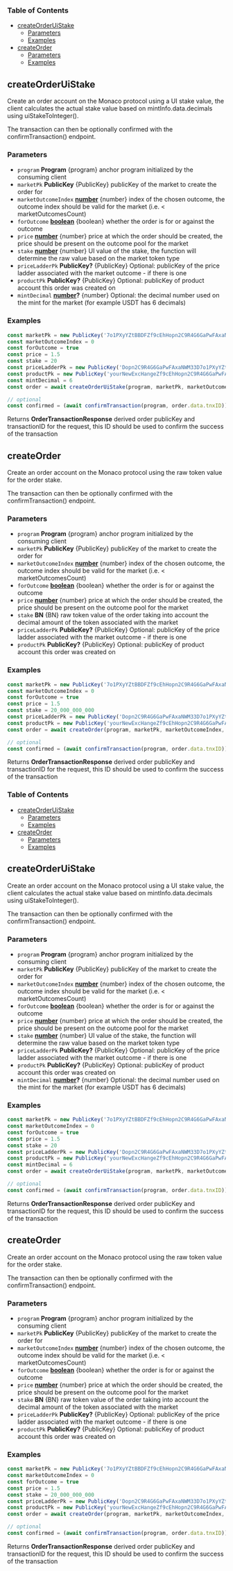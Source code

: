 <!-- Generated by documentation.js. Update this documentation by updating the source code. -->

### Table of Contents

*   [createOrderUiStake][1]
    *   [Parameters][2]
    *   [Examples][3]
*   [createOrder][4]
    *   [Parameters][5]
    *   [Examples][6]

## createOrderUiStake

Create an order account on the Monaco protocol using a UI stake value, the client calculates the actual stake value based on mintInfo.data.decimals using uiStakeToInteger().

The transaction can then be optionally confirmed with the confirmTransaction() endpoint.

### Parameters

*   `program` **Program** {program} anchor program initialized by the consuming client
*   `marketPk` **PublicKey** {PublicKey} publicKey of the market to create the order for
*   `marketOutcomeIndex` **[number][7]** {number} index of the chosen outcome, the outcome index should be valid for the market (i.e. < marketOutcomesCount)
*   `forOutcome` **[boolean][8]** {boolean} whether the order is for or against the outcome
*   `price` **[number][7]** {number} price at which the order should be created, the price should be present on the outcome pool for the market
*   `stake` **[number][7]** {number} UI value of the stake, the function will determine the raw value based on the market token type
*   `priceLadderPk` **PublicKey?** {PublicKey} Optional: publicKey of the price ladder associated with the market outcome - if there is one
*   `productPk` **PublicKey?** {PublicKey} Optional: publicKey of product account this order was created on
*   `mintDecimal` **[number][7]?** {number} Optional: the decimal number used on the mint for the market (for example USDT has 6 decimals)

### Examples

```javascript
const marketPk = new PublicKey('7o1PXyYZtBBDFZf9cEhHopn2C9R4G6GaPwFAxaNWM33D')
const marketOutcomeIndex = 0
const forOutcome = true
const price = 1.5
const stake = 20
const priceLadderPk = new PublicKey('Dopn2C9R4G6GaPwFAxaNWM33D7o1PXyYZtBBDFZf9cEhH')
const productPk = new PublicKey('yourNewExcHangeZf9cEhHopn2C9R4G6GaPwFAxaNWM33D')
const mintDecimal = 6
const order = await createOrderUiStake(program, marketPk, marketOutcomeIndex, forOutcome, price, 20, priceLadderPk, productPk, mintDecimal)

// optional
const confirmed = (await confirmTransaction(program, order.data.tnxID)).success
```

Returns **OrderTransactionResponse** derived order publicKey and transactionID for the request, this ID should be used to confirm the success of the transaction

## createOrder

Create an order account on the Monaco protocol using the raw token value for the order stake.

The transaction can then be optionally confirmed with the confirmTransaction() endpoint.

### Parameters

*   `program` **Program** {program} anchor program initialized by the consuming client
*   `marketPk` **PublicKey** {PublicKey} publicKey of the market to create the order for
*   `marketOutcomeIndex` **[number][7]** {number} index of the chosen outcome, the outcome index should be valid for the market (i.e. < marketOutcomesCount)
*   `forOutcome` **[boolean][8]** {boolean} whether the order is for or against the outcome
*   `price` **[number][7]** {number} price at which the order should be created, the price should be present on the outcome pool for the market
*   `stake` **BN** {BN} raw token value of the order taking into account the decimal amount of the token associated with the market
*   `priceLadderPk` **PublicKey?** {PublicKey} Optional: publicKey of the price ladder associated with the market outcome - if there is one
*   `productPk` **PublicKey?** {PublicKey} Optional: publicKey of product account this order was created on

### Examples

```javascript
const marketPk = new PublicKey('7o1PXyYZtBBDFZf9cEhHopn2C9R4G6GaPwFAxaNWM33D')
const marketOutcomeIndex = 0
const forOutcome = true
const price = 1.5
const stake = 20_000_000_000
const priceLadderPk = new PublicKey('Dopn2C9R4G6GaPwFAxaNWM33D7o1PXyYZtBBDFZf9cEhH')
const productPk = new PublicKey('yourNewExcHangeZf9cEhHopn2C9R4G6GaPwFAxaNWM33D')
const order = await createOrder(program, marketPk, marketOutcomeIndex, forOutcome, price, stake, priceLadderPk, productPk)

// optional
const confirmed = (await confirmTransaction(program, order.data.tnxID)).success
```

Returns **OrderTransactionResponse** derived order publicKey and transactionID for the request, this ID should be used to confirm the success of the transaction

[1]: #createorderuistake

[2]: #parameters

[3]: #examples

[4]: #createorder

[5]: #parameters-1

[6]: #examples-1

[7]: https://developer.mozilla.org/docs/Web/JavaScript/Reference/Global_Objects/Number

[8]: https://developer.mozilla.org/docs/Web/JavaScript/Reference/Global_Objects/Boolean
<!-- Generated by documentation.js. Update this documentation by updating the source code. -->

### Table of Contents

*   [createOrderUiStake][1]
    *   [Parameters][2]
    *   [Examples][3]
*   [createOrder][4]
    *   [Parameters][5]
    *   [Examples][6]

## createOrderUiStake

Create an order account on the Monaco protocol using a UI stake value, the client calculates the actual stake value based on mintInfo.data.decimals using uiStakeToInteger().

The transaction can then be optionally confirmed with the confirmTransaction() endpoint.

### Parameters

*   `program` **Program** {program} anchor program initialized by the consuming client
*   `marketPk` **PublicKey** {PublicKey} publicKey of the market to create the order for
*   `marketOutcomeIndex` **[number][7]** {number} index of the chosen outcome, the outcome index should be valid for the market (i.e. < marketOutcomesCount)
*   `forOutcome` **[boolean][8]** {boolean} whether the order is for or against the outcome
*   `price` **[number][7]** {number} price at which the order should be created, the price should be present on the outcome pool for the market
*   `stake` **[number][7]** {number} UI value of the stake, the function will determine the raw value based on the market token type
*   `priceLadderPk` **PublicKey?** {PublicKey} Optional: publicKey of the price ladder associated with the market outcome - if there is one
*   `productPk` **PublicKey?** {PublicKey} Optional: publicKey of product account this order was created on
*   `mintDecimal` **[number][7]?** {number} Optional: the decimal number used on the mint for the market (for example USDT has 6 decimals)

### Examples

```javascript
const marketPk = new PublicKey('7o1PXyYZtBBDFZf9cEhHopn2C9R4G6GaPwFAxaNWM33D')
const marketOutcomeIndex = 0
const forOutcome = true
const price = 1.5
const stake = 20
const priceLadderPk = new PublicKey('Dopn2C9R4G6GaPwFAxaNWM33D7o1PXyYZtBBDFZf9cEhH')
const productPk = new PublicKey('yourNewExcHangeZf9cEhHopn2C9R4G6GaPwFAxaNWM33D')
const mintDecimal = 6
const order = await createOrderUiStake(program, marketPk, marketOutcomeIndex, forOutcome, price, 20, priceLadderPk, productPk, mintDecimal)

// optional
const confirmed = (await confirmTransaction(program, order.data.tnxID)).success
```

Returns **OrderTransactionResponse** derived order publicKey and transactionID for the request, this ID should be used to confirm the success of the transaction

## createOrder

Create an order account on the Monaco protocol using the raw token value for the order stake.

The transaction can then be optionally confirmed with the confirmTransaction() endpoint.

### Parameters

*   `program` **Program** {program} anchor program initialized by the consuming client
*   `marketPk` **PublicKey** {PublicKey} publicKey of the market to create the order for
*   `marketOutcomeIndex` **[number][7]** {number} index of the chosen outcome, the outcome index should be valid for the market (i.e. < marketOutcomesCount)
*   `forOutcome` **[boolean][8]** {boolean} whether the order is for or against the outcome
*   `price` **[number][7]** {number} price at which the order should be created, the price should be present on the outcome pool for the market
*   `stake` **BN** {BN} raw token value of the order taking into account the decimal amount of the token associated with the market
*   `priceLadderPk` **PublicKey?** {PublicKey} Optional: publicKey of the price ladder associated with the market outcome - if there is one
*   `productPk` **PublicKey?** {PublicKey} Optional: publicKey of product account this order was created on

### Examples

```javascript
const marketPk = new PublicKey('7o1PXyYZtBBDFZf9cEhHopn2C9R4G6GaPwFAxaNWM33D')
const marketOutcomeIndex = 0
const forOutcome = true
const price = 1.5
const stake = 20_000_000_000
const priceLadderPk = new PublicKey('Dopn2C9R4G6GaPwFAxaNWM33D7o1PXyYZtBBDFZf9cEhH')
const productPk = new PublicKey('yourNewExcHangeZf9cEhHopn2C9R4G6GaPwFAxaNWM33D')
const order = await createOrder(program, marketPk, marketOutcomeIndex, forOutcome, price, stake, priceLadderPk, productPk)

// optional
const confirmed = (await confirmTransaction(program, order.data.tnxID)).success
```

Returns **OrderTransactionResponse** derived order publicKey and transactionID for the request, this ID should be used to confirm the success of the transaction

[1]: #createorderuistake

[2]: #parameters

[3]: #examples

[4]: #createorder

[5]: #parameters-1

[6]: #examples-1

[7]: https://developer.mozilla.org/docs/Web/JavaScript/Reference/Global_Objects/Number

[8]: https://developer.mozilla.org/docs/Web/JavaScript/Reference/Global_Objects/Boolean
